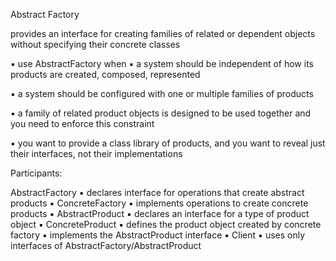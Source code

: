 Abstract Factory

provides an interface for creating families of related or dependent
objects without specifying their concrete classes

▪ use AbstractFactory when
   ▪ a system should be independent of how its products are created,
    composed, represented
    
   ▪ a system should be configured with one or multiple families of
    products
    
   ▪ a family of related product objects is designed to be used together
    and you need to enforce this constraint
    
   ▪ you want to provide a class library of products, and you want to
    reveal just their interfaces, not their implementations
    
Participants:

AbstractFactory
    ▪ declares interface for operations that create abstract products
▪ ConcreteFactory
    ▪ implements operations to create concrete products
▪ AbstractProduct
    ▪ declares an interface for a type of product object
▪ ConcreteProduct
    ▪ defines the product object created by concrete factory
    ▪ implements the AbstractProduct interface
▪ Client
    ▪ uses only interfaces of AbstractFactory/AbstractProduct